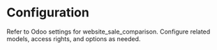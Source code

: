 # Configuration

Refer to Odoo settings for website_sale_comparison. Configure related models, access rights, and options as needed.
